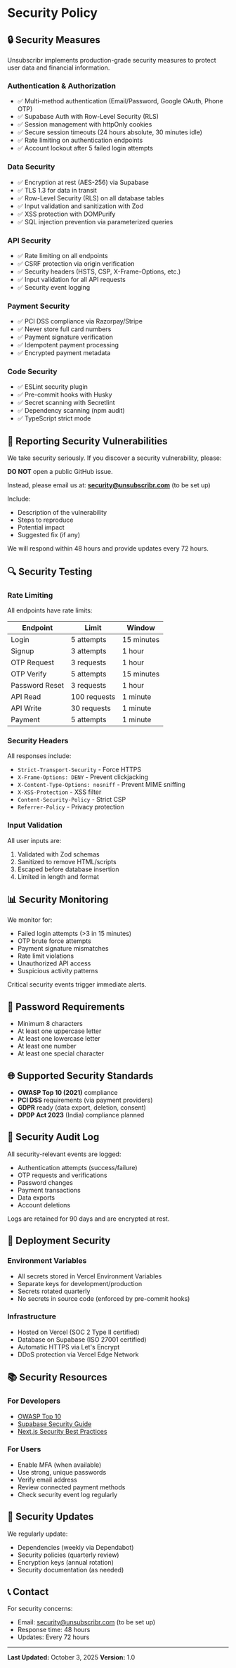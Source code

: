 # Security Policy

## 🔒 Security Measures

Unsubscribr implements production-grade security measures to protect user data and financial information.

### Authentication & Authorization
- ✅ Multi-method authentication (Email/Password, Google OAuth, Phone OTP)
- ✅ Supabase Auth with Row-Level Security (RLS)
- ✅ Session management with httpOnly cookies
- ✅ Secure session timeouts (24 hours absolute, 30 minutes idle)
- ✅ Rate limiting on authentication endpoints
- ✅ Account lockout after 5 failed login attempts

### Data Security
- ✅ Encryption at rest (AES-256) via Supabase
- ✅ TLS 1.3 for data in transit
- ✅ Row-Level Security (RLS) on all database tables
- ✅ Input validation and sanitization with Zod
- ✅ XSS protection with DOMPurify
- ✅ SQL injection prevention via parameterized queries

### API Security
- ✅ Rate limiting on all endpoints
- ✅ CSRF protection via origin verification
- ✅ Security headers (HSTS, CSP, X-Frame-Options, etc.)
- ✅ Input validation for all API requests
- ✅ Security event logging

### Payment Security
- ✅ PCI DSS compliance via Razorpay/Stripe
- ✅ Never store full card numbers
- ✅ Payment signature verification
- ✅ Idempotent payment processing
- ✅ Encrypted payment metadata

### Code Security
- ✅ ESLint security plugin
- ✅ Pre-commit hooks with Husky
- ✅ Secret scanning with Secretlint
- ✅ Dependency scanning (npm audit)
- ✅ TypeScript strict mode

## 🐛 Reporting Security Vulnerabilities

We take security seriously. If you discover a security vulnerability, please:

**DO NOT** open a public GitHub issue.

Instead, please email us at: **security@unsubscribr.com** (to be set up)

Include:
- Description of the vulnerability
- Steps to reproduce
- Potential impact
- Suggested fix (if any)

We will respond within 48 hours and provide updates every 72 hours.

## 🔍 Security Testing

### Rate Limiting

All endpoints have rate limits:

| Endpoint | Limit | Window |
|----------|-------|--------|
| Login | 5 attempts | 15 minutes |
| Signup | 3 attempts | 1 hour |
| OTP Request | 3 requests | 1 hour |
| OTP Verify | 5 attempts | 15 minutes |
| Password Reset | 3 requests | 1 hour |
| API Read | 100 requests | 1 minute |
| API Write | 30 requests | 1 minute |
| Payment | 5 attempts | 1 minute |

### Security Headers

All responses include:
- `Strict-Transport-Security` - Force HTTPS
- `X-Frame-Options: DENY` - Prevent clickjacking
- `X-Content-Type-Options: nosniff` - Prevent MIME sniffing
- `X-XSS-Protection` - XSS filter
- `Content-Security-Policy` - Strict CSP
- `Referrer-Policy` - Privacy protection

### Input Validation

All user inputs are:
1. Validated with Zod schemas
2. Sanitized to remove HTML/scripts
3. Escaped before database insertion
4. Limited in length and format

## 📊 Security Monitoring

We monitor for:
- Failed login attempts (>3 in 15 minutes)
- OTP brute force attempts
- Payment signature mismatches
- Rate limit violations
- Unauthorized API access
- Suspicious activity patterns

Critical security events trigger immediate alerts.

## 🔐 Password Requirements

- Minimum 8 characters
- At least one uppercase letter
- At least one lowercase letter
- At least one number
- At least one special character

## 🌐 Supported Security Standards

- **OWASP Top 10 (2021)** compliance
- **PCI DSS** requirements (via payment providers)
- **GDPR** ready (data export, deletion, consent)
- **DPDP Act 2023** (India) compliance planned

## 📝 Security Audit Log

All security-relevant events are logged:
- Authentication attempts (success/failure)
- OTP requests and verifications
- Password changes
- Payment transactions
- Data exports
- Account deletions

Logs are retained for 90 days and are encrypted at rest.

## 🚀 Deployment Security

### Environment Variables
- All secrets stored in Vercel Environment Variables
- Separate keys for development/production
- Secrets rotated quarterly
- No secrets in source code (enforced by pre-commit hooks)

### Infrastructure
- Hosted on Vercel (SOC 2 Type II certified)
- Database on Supabase (ISO 27001 certified)
- Automatic HTTPS via Let's Encrypt
- DDoS protection via Vercel Edge Network

## 📚 Security Resources

### For Developers
- [OWASP Top 10](https://owasp.org/Top10/)
- [Supabase Security Guide](https://supabase.com/docs/guides/platform/going-into-prod)
- [Next.js Security Best Practices](https://nextjs.org/docs/security)

### For Users
- Enable MFA (when available)
- Use strong, unique passwords
- Verify email address
- Review connected payment methods
- Check security event log regularly

## 🔄 Security Updates

We regularly update:
- Dependencies (weekly via Dependabot)
- Security policies (quarterly review)
- Encryption keys (annual rotation)
- Security documentation (as needed)

## 📞 Contact

For security concerns:
- Email: security@unsubscribr.com (to be set up)
- Response time: 48 hours
- Updates: Every 72 hours

---

**Last Updated:** October 3, 2025
**Version:** 1.0
